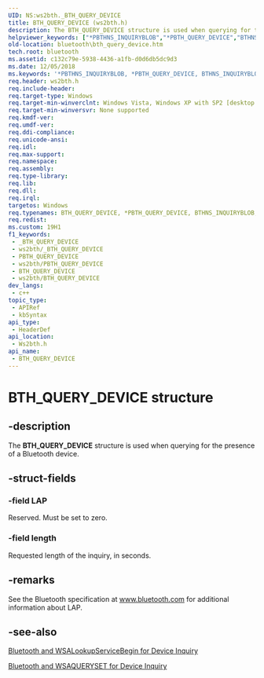 ```yaml
---
UID: NS:ws2bth._BTH_QUERY_DEVICE
title: BTH_QUERY_DEVICE (ws2bth.h)
description: The BTH_QUERY_DEVICE structure is used when querying for the presence of a Bluetooth device.
helpviewer_keywords: ["*PBTHNS_INQUIRYBLOB","*PBTH_QUERY_DEVICE","BTHNS_INQUIRYBLOB","BTH_QUERY_DEVICE","BTH_QUERY_DEVICE structure [Bluetooth]","PBTH_QUERY_DEVICE","PBTH_QUERY_DEVICE structure pointer [Bluetooth]","_bth_bth_query_device","bluetooth.bth_query_device","ws2bth/BTH_QUERY_DEVICE","ws2bth/PBTH_QUERY_DEVICE"]
old-location: bluetooth\bth_query_device.htm
tech.root: bluetooth
ms.assetid: c132c79e-5938-4436-a1fb-d0d6db5dc9d3
ms.date: 12/05/2018
ms.keywords: '*PBTHNS_INQUIRYBLOB, *PBTH_QUERY_DEVICE, BTHNS_INQUIRYBLOB, BTH_QUERY_DEVICE, BTH_QUERY_DEVICE structure [Bluetooth], PBTH_QUERY_DEVICE, PBTH_QUERY_DEVICE structure pointer [Bluetooth], _bth_bth_query_device, bluetooth.bth_query_device, ws2bth/BTH_QUERY_DEVICE, ws2bth/PBTH_QUERY_DEVICE'
req.header: ws2bth.h
req.include-header: 
req.target-type: Windows
req.target-min-winverclnt: Windows Vista, Windows XP with SP2 [desktop apps only]
req.target-min-winversvr: None supported
req.kmdf-ver: 
req.umdf-ver: 
req.ddi-compliance: 
req.unicode-ansi: 
req.idl: 
req.max-support: 
req.namespace: 
req.assembly: 
req.type-library: 
req.lib: 
req.dll: 
req.irql: 
targetos: Windows
req.typenames: BTH_QUERY_DEVICE, *PBTH_QUERY_DEVICE, BTHNS_INQUIRYBLOB, *PBTHNS_INQUIRYBLOB
req.redist: 
ms.custom: 19H1
f1_keywords:
 - _BTH_QUERY_DEVICE
 - ws2bth/_BTH_QUERY_DEVICE
 - PBTH_QUERY_DEVICE
 - ws2bth/PBTH_QUERY_DEVICE
 - BTH_QUERY_DEVICE
 - ws2bth/BTH_QUERY_DEVICE
dev_langs:
 - c++
topic_type:
 - APIRef
 - kbSyntax
api_type:
 - HeaderDef
api_location:
 - Ws2bth.h
api_name:
 - BTH_QUERY_DEVICE
---
```


# BTH_QUERY_DEVICE structure


## -description

The 
<b>BTH_QUERY_DEVICE</b> structure is used when querying for the presence of a Bluetooth device.

## -struct-fields

### -field LAP

Reserved. Must be set to zero.

### -field length

Requested length of the inquiry, in seconds.

## -remarks

See the Bluetooth specification at 
<a href="https://www.bluetooth.com/">www.bluetooth.com</a> for additional information about LAP.

## -see-also

<a href="/windows/desktop/Bluetooth/bluetooth-and-wsalookupservicebegin-for-device-inquiry">Bluetooth and WSALookupServiceBegin for Device
		  Inquiry</a>



<a href="/windows/desktop/Bluetooth/bluetooth-and-wsaqueryset-for-device-inquiry">Bluetooth and WSAQUERYSET for Device Inquiry</a>